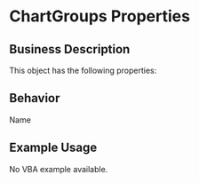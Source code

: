 # ChartGroups Properties

## Business Description
This object has the following properties:

## Behavior
Name

## Example Usage
No VBA example available.